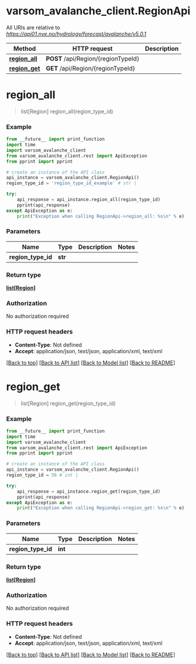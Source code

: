 # varsom_avalanche_client.RegionApi

All URIs are relative to *https://api01.nve.no/hydrology/forecast/avalanche/v5.0.1*

Method | HTTP request | Description
------------- | ------------- | -------------
[**region_all**](RegionApi.md#region_all) | **POST** /api/Region/{regionTypeId} | 
[**region_get**](RegionApi.md#region_get) | **GET** /api/Region/{regionTypeId} | 

# **region_all**
> list[Region] region_all(region_type_id)



### Example
```python
from __future__ import print_function
import time
import varsom_avalanche_client
from varsom_avalanche_client.rest import ApiException
from pprint import pprint

# create an instance of the API class
api_instance = varsom_avalanche_client.RegionApi()
region_type_id = 'region_type_id_example' # str | 

try:
    api_response = api_instance.region_all(region_type_id)
    pprint(api_response)
except ApiException as e:
    print("Exception when calling RegionApi->region_all: %s\n" % e)
```

### Parameters

Name | Type | Description  | Notes
------------- | ------------- | ------------- | -------------
 **region_type_id** | **str**|  | 

### Return type

[**list[Region]**](Region.md)

### Authorization

No authorization required

### HTTP request headers

 - **Content-Type**: Not defined
 - **Accept**: application/json, text/json, application/xml, text/xml

[[Back to top]](#) [[Back to API list]](../README.md#documentation-for-api-endpoints) [[Back to Model list]](../README.md#documentation-for-models) [[Back to README]](../README.md)

# **region_get**
> list[Region] region_get(region_type_id)



### Example
```python
from __future__ import print_function
import time
import varsom_avalanche_client
from varsom_avalanche_client.rest import ApiException
from pprint import pprint

# create an instance of the API class
api_instance = varsom_avalanche_client.RegionApi()
region_type_id = 56 # int | 

try:
    api_response = api_instance.region_get(region_type_id)
    pprint(api_response)
except ApiException as e:
    print("Exception when calling RegionApi->region_get: %s\n" % e)
```

### Parameters

Name | Type | Description  | Notes
------------- | ------------- | ------------- | -------------
 **region_type_id** | **int**|  | 

### Return type

[**list[Region]**](Region.md)

### Authorization

No authorization required

### HTTP request headers

 - **Content-Type**: Not defined
 - **Accept**: application/json, text/json, application/xml, text/xml

[[Back to top]](#) [[Back to API list]](../README.md#documentation-for-api-endpoints) [[Back to Model list]](../README.md#documentation-for-models) [[Back to README]](../README.md)

